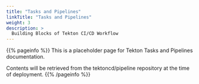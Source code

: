```yaml
---
title: "Tasks and Pipelines"
linkTitle: "Tasks and Pipelines"
weight: 3
description: >
  Building Blocks of Tekton CI/CD Workflow
---
```


{{% pageinfo %}}
This is a placeholder page for Tekton Tasks and Pipelines documentation.

Contents will be retrieved from the tektoncd/pipeline repository at
the time of deployment.
{{% /pageinfo %}}
